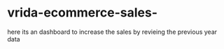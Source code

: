 # vrida-ecommerce-sales-
here its an dashboard to increase the sales by revieing the previous year data 
